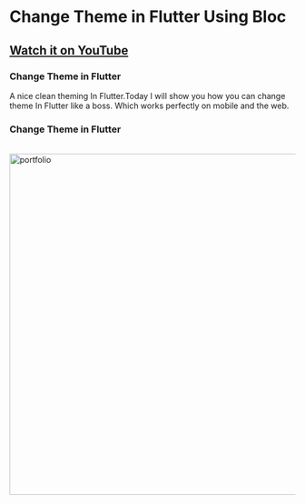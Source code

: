 # Change Theme in Flutter Using Bloc

## [Watch it on YouTube](https://youtu.be/T8vnkA9Y-GA)

### Change Theme in Flutter

A nice clean theming In Flutter.Today I will show you how you can change theme In Flutter like a boss. Which works perfectly on mobile and the web.

### Change Theme in Flutter

<br>
<img src="https://user-images.githubusercontent.com/65107679/169841061-883b9876-b8be-4409-ac9b-a3f82a8c647b.png" alt="portfolio" width="600">
